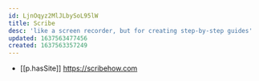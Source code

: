 ```yaml
---
id: LjnOqyz2MlJLbySoL95lW
title: Scribe
desc: 'like a screen recorder, but for creating step-by-step guides'
updated: 1637563477456
created: 1637563357249
---
```


- [[p.hasSite]] https://scribehow.com
